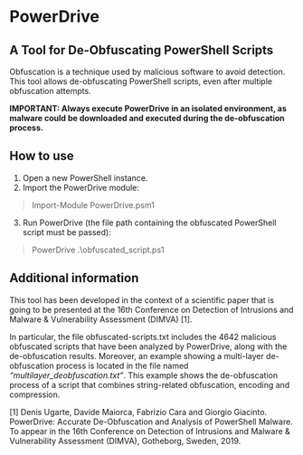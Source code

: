 # PowerDrive
## A Tool for De-Obfuscating PowerShell Scripts

Obfuscation is a technique used by malicious software to avoid detection. This tool allows de-obfuscating PowerShell scripts, even after multiple obfuscation attempts.

**IMPORTANT: Always execute PowerDrive in an isolated environment, as malware could be downloaded and executed during the de-obfuscation process.**

## How to use

1. Open a new PowerShell instance.
2. Import the PowerDrive module:
> Import-Module PowerDrive.psm1
3. Run PowerDrive (the file path containing the obfuscated PowerShell script must be passed):
> PowerDrive .\obfuscated_script.ps1

## Additional information
This tool has been developed in the context of a scientific paper that is going to be presented at the 16th Conference on Detection of Intrusions and Malware & Vulnerability Assessment (DIMVA) [1]. 

In particular, the file obfuscated-scripts.txt includes the 4642 malicious obfuscated scripts that have been analyzed by PowerDrive, along with the de-obfuscation results. Moreover, an example showing a multi-layer de-obfuscation process is located in the file named *“multilayer_deobfuscation.txt”*. This example shows the de-obfuscation process of a script that combines string-related obfuscation, encoding and compression.

[1] Denis Ugarte, Davide Maiorca, Fabrizio Cara and Giorgio Giacinto. PowerDrive: Accurate De-Obfuscation and Analysis of PowerShell Malware. To appear in the 16th Conference on Detection of Intrusions and Malware & Vulnerability Assessment (DIMVA), Gotheborg, Sweden, 2019. 
